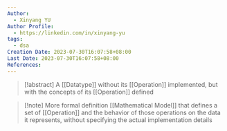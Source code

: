 ```yaml
---
Author:
  - Xinyang YU
Author Profile:
  - https://linkedin.com/in/xinyang-yu
tags:
  - dsa
Creation Date: 2023-07-30T16:07:58+08:00
Last Date: 2023-07-30T16:07:58+08:00
References:
---
```

>[!abstract] A [[Datatype]] without its [[Operation]] implemented, but with the concepts of its [[Operation]] defined


>[!note] More formal definition 
> [[Mathematical Model]] that defines a set of [[Operation]] and the behavior of those operations on the data it represents, without specifying the actual implementation details